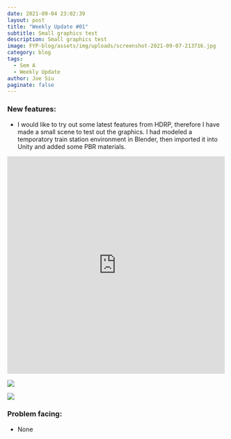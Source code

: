 ```yaml
---
date: 2021-09-04 23:02:39
layout: post
title: "Weekly Update #01"
subtitle: Small graphics test
description: Small graphics test
image: FYP-blog/assets/img/uploads/screenshot-2021-09-07-213716.jpg
category: blog
tags:
  - Sem A
  - Weekly Update
author: Joe Siu
paginate: false
---
```

### New features:

* I would like to try out some latest features from HDRP, therefore I have made a small scene to test out the graphics. I had modeled a temporatory train station environment in Blender, then imported it into Unity and added some PBR materials.

<iframe width="500" height="500" src="https://www.youtube.com/embed/zov3OfUdc-k" title="YouTube video player" frameborder="0" allow="accelerometer; autoplay; clipboard-write; encrypted-media; gyroscope; picture-in-picture" allowfullscreen></iframe>

![](/FYP-blog/assets/img/uploads/screenshot-2021-09-07-214611.jpg)

![](/FYP-blog/assets/img/uploads/screenshot-2021-09-07-214247.jpg)

### Problem facing:

* None